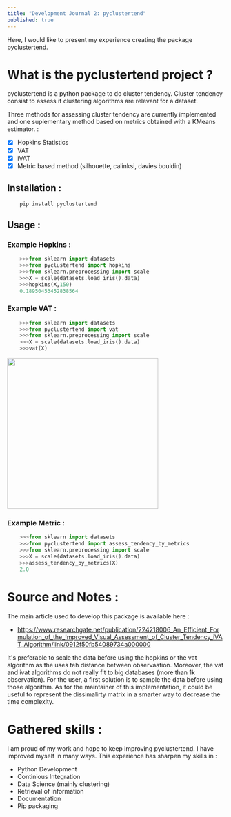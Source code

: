 ```yaml
---
title: "Development Journal 2: pyclustertend"
published: true
---
```


Here, I would like to present my experience creating the package pyclustertend.

# What is the pyclustertend project ?

pyclustertend is a python package to do cluster tendency. Cluster tendency consist to assess if clustering algorithms are relevant for a dataset.

Three methods for assessing cluster tendency are currently implemented and one suplementary method based on metrics obtained with a KMeans estimator.  :

- [x] Hopkins Statistics 
- [x] VAT
- [x] iVAT
- [x] Metric based method (silhouette, calinksi, davies bouldin)

## Installation : 

```shell
    pip install pyclustertend
```

## Usage : 

### Example Hopkins : 

```python
    >>>from sklearn import datasets
    >>>from pyclustertend import hopkins
    >>>from sklearn.preprocessing import scale
    >>>X = scale(datasets.load_iris().data)
    >>>hopkins(X,150)
    0.18950453452838564
```

### Example VAT :

```python
    >>>from sklearn import datasets
    >>>from pyclustertend import vat
    >>>from sklearn.preprocessing import scale
    >>>X = scale(datasets.load_iris().data)
    >>>vat(X)
```

<img height="350" src="https://raw.githubusercontent.com/lachhebo/pyclustertend/screenshots/vat.png" />


### Example Metric : 


```python
    >>>from sklearn import datasets
    >>>from pyclustertend import assess_tendency_by_metrics
    >>>from sklearn.preprocessing import scale
    >>>X = scale(datasets.load_iris().data)
    >>>assess_tendency_by_metrics(X)
    2.0
```

# Source and Notes : 

The main article used to develop this package is available here : 

- https://www.researchgate.net/publication/224218006_An_Efficient_Formulation_of_the_Improved_Visual_Assessment_of_Cluster_Tendency_iVAT_Algorithm/link/0912f50fb54089734a000000


It's preferable to scale the data before using the hopkins or the vat algorithm as the uses teh distance between observaation. Moreover, the vat and ivat algorithms
do not really fit to big databases (more than 1k observation). For the user, a first solution is to sample the data before using those algorithm. As for the maintainer of this
implementation, it could be useful to represent the dissimalirty matrix in a smarter way to decrease the time complexity.


# Gathered skills :

I am proud of my work and hope to keep improving pyclustertend. I have improved myself in many ways. This experience has sharpen my skills in :

- Python Development 
- Continious Integration
- Data Science (mainly clustering)
- Retrieval of information
- Documentation 
- Pip packaging  

